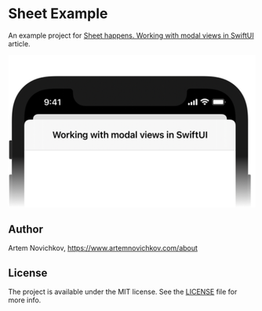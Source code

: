 # Sheet Example

An example project for [Sheet happens. Working with modal views in SwiftUI](https://artemnovichkov.com/blog/sheet-happens) article.

<p align="center">
    <img src="./.github/Logo.png" />
</p>

## Author

Artem Novichkov, https://www.artemnovichkov.com/about

## License

The project is available under the MIT license. See the [LICENSE](./LICENSE) file for more info.
